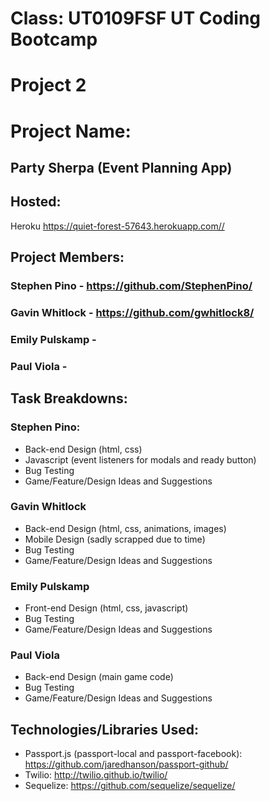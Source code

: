 # Class: UT0109FSF UT Coding Bootcamp
# Project 2

# Project Name: 
## Party Sherpa (Event Planning App)

## Hosted:
Heroku <https://quiet-forest-57643.herokuapp.com//>

## Project Members: 
### Stephen Pino - <https://github.com/StephenPino/>
### Gavin Whitlock - <https://github.com/gwhitlock8/>
### Emily Pulskamp - 
### Paul Viola - 

## Task Breakdowns:
### Stephen Pino: 
* Back-end Design (html, css)
* Javascript (event listeners for modals and ready button)
* Bug Testing
* Game/Feature/Design Ideas and Suggestions
### Gavin Whitlock
* Back-end Design (html, css, animations, images)
* Mobile Design (sadly scrapped due to time)
* Bug Testing
* Game/Feature/Design Ideas and Suggestions
### Emily Pulskamp
* Front-end Design (html, css, javascript)
* Bug Testing
* Game/Feature/Design Ideas and Suggestions
### Paul Viola
* Back-end Design (main game code)
* Bug Testing
* Game/Feature/Design Ideas and Suggestions

## Technologies/Libraries Used:
* Passport.js (passport-local and passport-facebook):  <https://github.com/jaredhanson/passport-github/>
* Twilio: <http://twilio.github.io/twilio/>
* Sequelize: <https://github.com/sequelize/sequelize/>
